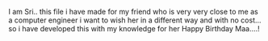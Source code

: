I am Sri..
this file i have made for my friend who is very very close to me
as  a computer engineer i want to wish her in a different way
and with no cost...
so i have developed this with my knowledge 
for her
Happy Birthday Maa....!
